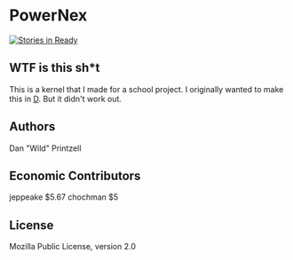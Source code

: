 PowerNex
========

[![Stories in Ready](https://badge.waffle.io/Vild/PowerNex.png?label=ready&title=Ready)](http://waffle.io/Vild/PowerNex)

WTF is this sh*t
----------------
This is a kernel that I made for a school project.
I originally wanted to make this in [D](http://dlang.org). But it didn't work out.

Authors
-------
Dan "Wild" Printzell

Economic Contributors
---------------------
jeppeake $5.67
chochman $5


License
-------
Mozilla Public License, version 2.0

